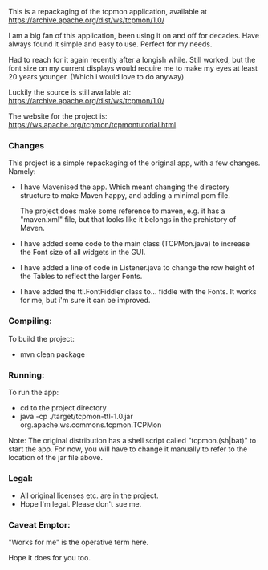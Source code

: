 This is a repackaging of the tcpmon application, available at
https://archive.apache.org/dist/ws/tcpmon/1.0/

I am a big fan of this application, been using it on
and off for decades. Have always found it simple and 
easy to use. Perfect for my needs.

Had to reach for it again recently after a longish while.
Still worked, but the font size on my current displays
would require me to make my eyes at least 20 years 
younger.  (Which i would love to do anyway)

Luckily the source is still available at:
https://archive.apache.org/dist/ws/tcpmon/1.0/

The website for the project is:
https://ws.apache.org/tcpmon/tcpmontutorial.html

### Changes
This project is a simple repackaging of the original app,
with a few changes.  Namely:

- I have Mavenised the app.  Which meant changing the 
   directory structure to make Maven happy, and adding a
   minimal pom file.

   The project does make some reference to maven, e.g. it has a 
   "maven.xml" file, but that looks like it belongs in the 
   prehistory of Maven.

- I have added some code to the main class (TCPMon.java)
   to increase the Font size of all widgets in the GUI.

- I have added a line of code in Listener.java to 
   change the row height of the Tables to reflect the
   larger Fonts.

- I have added the ttl.FontFiddler class to... fiddle 
   with the Fonts.  It works for me, but i'm sure it can be 
   improved.

### Compiling:
To build the project:

- mvn clean package

### Running:
To run the app:
- cd to the project directory
- java -cp ./target/tcpmon-ttl-1.0.jar org.apache.ws.commons.tcpmon.TCPMon 

Note:  The original distribution has a shell 
script called "tcpmon.(sh|bat)" to start the app.  For now, 
you will have to change it manually to refer to 
the location of the jar file above.

### Legal:  
- All original licenses etc. are in the project.  
- Hope I'm legal.  Please don't sue me.

### Caveat Emptor:
"Works for me" is the operative term here.  

Hope it does for you too.